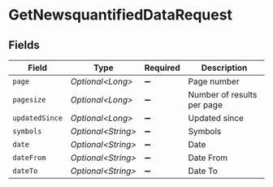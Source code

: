# GetNewsquantifiedDataRequest


## Fields

| Field                      | Type                       | Required                   | Description                |
| -------------------------- | -------------------------- | -------------------------- | -------------------------- |
| `page`                     | *Optional\<Long>*          | :heavy_minus_sign:         | Page number                |
| `pagesize`                 | *Optional\<Long>*          | :heavy_minus_sign:         | Number of results per page |
| `updatedSince`             | *Optional\<Long>*          | :heavy_minus_sign:         | Updated since              |
| `symbols`                  | *Optional\<String>*        | :heavy_minus_sign:         | Symbols                    |
| `date`                     | *Optional\<String>*        | :heavy_minus_sign:         | Date                       |
| `dateFrom`                 | *Optional\<String>*        | :heavy_minus_sign:         | Date From                  |
| `dateTo`                   | *Optional\<String>*        | :heavy_minus_sign:         | Date To                    |